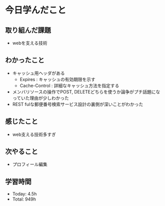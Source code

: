 # 今日学んだこと
## 取り組んだ課題
- webを支える技術
## わかったこと
- キャッシュ用ヘッダがある
    - Expires : キャッシュの有効期限を示す
    - Cache-Control : 詳細なキャッシュ方法を指定する
- メンバリソースの操作でPOST, DELETEどちらを使うか論争がプチ話題になっていた理由が少しわかった
- REST fulな郵便番号検索サービス設計の裏側が深いことがわかった
## 感じたこと
- web支える技術多すぎ
## 次やること
- プロフィール編集
## 学習時間
- Today: 4.5h
- Total: 949h